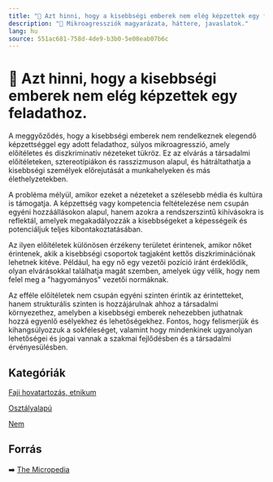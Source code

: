 ```yaml
---
title: "🚫 Azt hinni, hogy a kisebbségi emberek nem elég képzettek egy feladathoz."
description: "🚫 Mikroagressziók magyarázata, háttere, javaslatok."
lang: hu
source: 551ac681-758d-4de9-b3b0-5e08eab07b6c
---
```


<div class="wiki-content agression-title">

# 🚫 Azt hinni, hogy a kisebbségi emberek nem elég képzettek egy feladathoz.

A meggyőződés, hogy a kisebbségi emberek nem rendelkeznek elegendő képzettséggel egy adott feladathoz, súlyos mikroagresszió, amely előítéletes és diszkriminatív nézeteket tükröz. Ez az elvárás a társadalmi előítéleteken, sztereotípiákon és rasszizmuson alapul, és hátráltathatja a kisebbségi személyek előrejutását a munkahelyeken és más élethelyzetekben.

A probléma mélyül, amikor ezeket a nézeteket a szélesebb média és kultúra is támogatja. A képzettség vagy kompetencia feltételezése nem csupán egyéni hozzáállásokon alapul, hanem azokra a rendszerszintű kihívásokra is reflektál, amelyek megakadályozzák a kisebbségeket a képességeik és potenciáljuk teljes kibontakoztatásában.

Az ilyen előítéletek különösen érzékeny területet érintenek, amikor nőket érintenek, akik a kisebbségi csoportok tagjaként kettős diszkriminációnak lehetnek kitéve. Például, ha egy nő egy vezetői pozíció iránt érdeklődik, olyan elvárásokkal találhatja magát szemben, amelyek úgy vélik, hogy nem felel meg a "hagyományos" vezetői normáknak.

Az efféle előítéletek nem csupán egyéni szinten érintik az érintetteket, hanem strukturális szinten is hozzájárulnak ahhoz a társadalmi környezethez, amelyben a kisebbségi emberek nehezebben juthatnak hozzá egyenlő esélyekhez és lehetőségekhez. Fontos, hogy felismerjük és kihangsúlyozzuk a sokféleséget, valamint hogy mindenkinek ugyanolyan lehetőségei és jogai vannak a szakmai fejlődésben és a társadalmi érvényesülésben.


<div class="categories">

## Kategóriák

[Faji hovatartozás, etnikum](/#/entry?id=faji-hovatartozas-etnikum)

[Osztályalapú](/#/entry?id=osztalyalapu)

[Nem](/#/entry?id=nem)

</div>

## Forrás

➡️ [The Micropedia](https://www.themicropedia.org/)


</div>